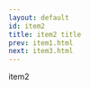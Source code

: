 ```yaml
---
layout: default
id: item2
title: item2 title
prev: item1.html
next: item3.html
---
```


item2